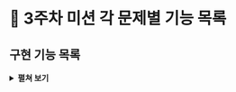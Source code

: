 # :pushpin: 3주차 미션 각 문제별 기능 목록

## 구현 기능 목록
<details>
<summary><b>펼쳐 보기</b></summary>
<div markdown="1">

### 입력 
- [x]  로또 구입 금액을 입력 받기.
> - [x]  `camp.nextstep.edu.missionutils.Console`의 `readLine()`을 활용하기.
> - [x]  숫자가 아닌 값을 입력 할 경우 예외 처리.
> - [x]  1,000원으로 나누어 떨어지지 않을 경우 예외 처리.
> - [x]  1,000원 미만의 값을 입력할 경우 예외 처리.

- [x]  당첨 번호를 입력 받기
> - [x]  쉼표로 구분되지 는 경우 예외 처리.
> - [x]  쉼표와 숫자가 아닌 값일 경우 예외 처리.
> - [x]  6개의 숫자가 아닌 경우 예외 처리.
> - [x]  중복된 경우 발생하지 않게 처리
> - [ ]  45 초과, 1미만의 범위의 수를 입력한 경우 에외 처리.

- [x]  보너스볼 입력 받기
> - [ ]  숫자가 아닌 경우 예외 처리
> - [ ]  45 초과, 1미만의 범위의 수를 입력한 경우 에외 처리.
> - [ ]  중복된 경우 발생하지 않게 처리 

### 프로세스 진행
- [x]  구입 금액을 저장
- [x]  구입 금액 / 1,000 통해 로또 개수 저장
- [x]  로또 개수 만큼 로또를 랜덤으로 생성
> - [x]  로또 생성에는 `camp.nextstep.edu.missionutils.Randoms`의 `pickUniqueNumbersInRange() 활용하기.
 
- [x]  생성된 로또 정렬
- [x]  당첨 통계 생성
> - [x]  당첨 결과 계산
> - [x]  총 수익률 계산

### 출력
- [x]  구매한 로또 개수를 출력 메세지와 함께 출력하기
- [x]  랜덤으로 생성된 로또 목록을 출력하기
- [x]  당첨 통계 계산해 등수에 따라서 당첨 개수를 출력하기
- [x]  총 수익률울 소수점 둘째 자리에서 반올림해 출력하기


### 점검 목록
- [x] Lotto 패키지 요구사항을 지켰는지 확인하기
- [x] Java 코드 컨벤션을 잘 따랐는지 확인하기
- [x] 메서드 길이가 15줄을 넘지 않았는지 확인하기
- [x] indent가 3을 넘지 않았는지 확인하기
- [x] 3항 연산자를 사용하지 않았는지 확인하기
- [x] else와 switch/case를 사용하지 않았는지 확인하기
- [x] long / int 형 타입 체크
</div>
</details>